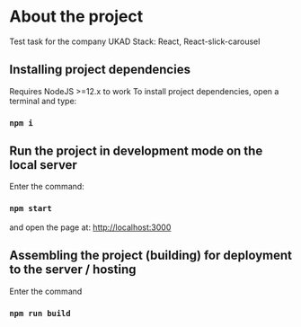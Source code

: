 # About the project

Test task for the company UKAD
Stack: React, React-slick-carousel

## Installing project dependencies

Requires NodeJS >=12.x to work
To install project dependencies, open a terminal and type:

### `npm i`

## Run the project in development mode on the local server

Enter the command:

### `npm start`

and open the page at: [http://localhost:3000](http://localhost:3000)

## Assembling the project (building) for deployment to the server / hosting

Enter the command

### `npm run build`
